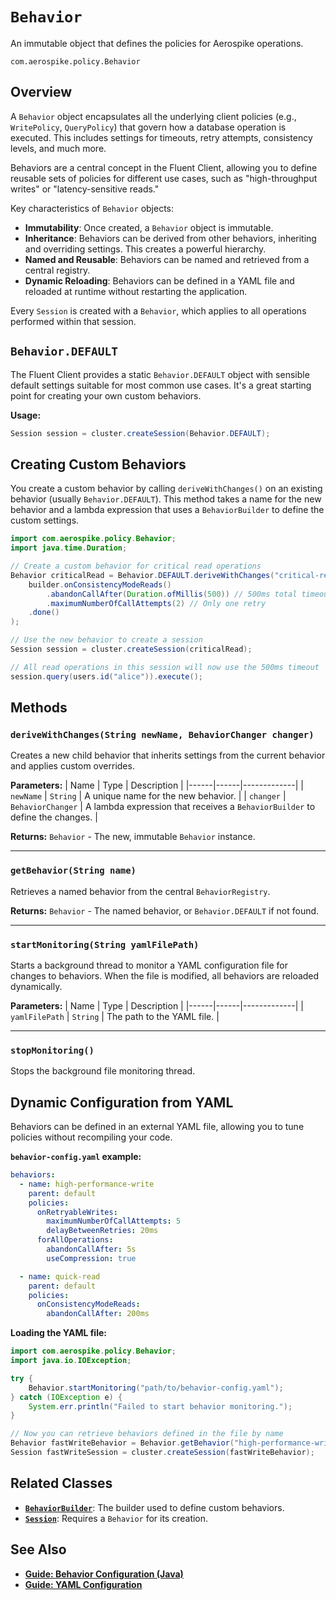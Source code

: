 # `Behavior`

An immutable object that defines the policies for Aerospike operations.

`com.aerospike.policy.Behavior`

## Overview

A `Behavior` object encapsulates all the underlying client policies (e.g., `WritePolicy`, `QueryPolicy`) that govern how a database operation is executed. This includes settings for timeouts, retry attempts, consistency levels, and much more.

Behaviors are a central concept in the Fluent Client, allowing you to define reusable sets of policies for different use cases, such as "high-throughput writes" or "latency-sensitive reads."

Key characteristics of `Behavior` objects:
- **Immutability**: Once created, a `Behavior` object is immutable.
- **Inheritance**: Behaviors can be derived from other behaviors, inheriting and overriding settings. This creates a powerful hierarchy.
- **Named and Reusable**: Behaviors can be named and retrieved from a central registry.
- **Dynamic Reloading**: Behaviors can be defined in a YAML file and reloaded at runtime without restarting the application.

Every `Session` is created with a `Behavior`, which applies to all operations performed within that session.

## `Behavior.DEFAULT`

The Fluent Client provides a static `Behavior.DEFAULT` object with sensible default settings suitable for most common use cases. It's a great starting point for creating your own custom behaviors.

**Usage:**
```java
Session session = cluster.createSession(Behavior.DEFAULT);
```

## Creating Custom Behaviors

You create a custom behavior by calling `deriveWithChanges()` on an existing behavior (usually `Behavior.DEFAULT`). This method takes a name for the new behavior and a lambda expression that uses a `BehaviorBuilder` to define the custom settings.

```java
import com.aerospike.policy.Behavior;
import java.time.Duration;

// Create a custom behavior for critical read operations
Behavior criticalRead = Behavior.DEFAULT.deriveWithChanges("critical-read", builder ->
    builder.onConsistencyModeReads()
        .abandonCallAfter(Duration.ofMillis(500)) // 500ms total timeout
        .maximumNumberOfCallAttempts(2) // Only one retry
    .done()
);

// Use the new behavior to create a session
Session session = cluster.createSession(criticalRead);

// All read operations in this session will now use the 500ms timeout
session.query(users.id("alice")).execute();
```

## Methods

### `deriveWithChanges(String newName, BehaviorChanger changer)`

Creates a new child behavior that inherits settings from the current behavior and applies custom overrides.

**Parameters:**
| Name | Type | Description |
|------|------|-------------|
| `newName` | `String` | A unique name for the new behavior. |
| `changer` | `BehaviorChanger` | A lambda expression that receives a `BehaviorBuilder` to define the changes. |

**Returns:** `Behavior` - The new, immutable `Behavior` instance.

---

### `getBehavior(String name)`

Retrieves a named behavior from the central `BehaviorRegistry`.

**Returns:** `Behavior` - The named behavior, or `Behavior.DEFAULT` if not found.

---

### `startMonitoring(String yamlFilePath)`

Starts a background thread to monitor a YAML configuration file for changes to behaviors. When the file is modified, all behaviors are reloaded dynamically.

**Parameters:**
| Name | Type | Description |
|------|------|-------------|
| `yamlFilePath` | `String` | The path to the YAML file. |

---

### `stopMonitoring()`

Stops the background file monitoring thread.

## Dynamic Configuration from YAML

Behaviors can be defined in an external YAML file, allowing you to tune policies without recompiling your code.

**`behavior-config.yaml` example:**
```yaml
behaviors:
  - name: high-performance-write
    parent: default
    policies:
      onRetryableWrites:
        maximumNumberOfCallAttempts: 5
        delayBetweenRetries: 20ms
      forAllOperations:
        abandonCallAfter: 5s
        useCompression: true

  - name: quick-read
    parent: default
    policies:
      onConsistencyModeReads:
        abandonCallAfter: 200ms
```

**Loading the YAML file:**
```java
import com.aerospike.policy.Behavior;
import java.io.IOException;

try {
    Behavior.startMonitoring("path/to/behavior-config.yaml");
} catch (IOException e) {
    System.err.println("Failed to start behavior monitoring.");
}

// Now you can retrieve behaviors defined in the file by name
Behavior fastWriteBehavior = Behavior.getBehavior("high-performance-write");
Session fastWriteSession = cluster.createSession(fastWriteBehavior);
```

## Related Classes

- **[`BehaviorBuilder`](./behavior-builder.md)**: The builder used to define custom behaviors.
- **[`Session`](../connection/session.md)**: Requires a `Behavior` for its creation.

## See Also

- **[Guide: Behavior Configuration (Java)](../../guides/configuration/behavior-java.md)**
- **[Guide: YAML Configuration](../../guides/configuration/yaml-configuration.md)**
